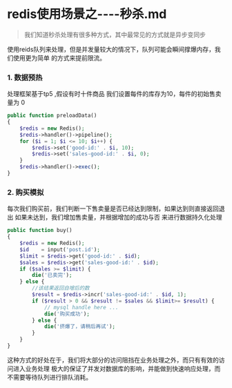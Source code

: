 # redis使用场景之----秒杀.md

> 我们知道秒杀处理有很多种方式，其中最常见的方式就是异步变同步

使用reids队列来处理，但是并发量较大的情况下，队列可能会瞬间撑爆内存，我们使用更为简单
的方式来提前限流。


### 1. 数据预热

处理框架基于tp5 ,假设有时十件商品
我们设置每件的库存为10，每件的初始售卖量为 0 

```php
public function preloadData()
{
    $redis = new Redis();
    $redis->handler()->pipeline();
    for ($i = 1; $i <= 10; $i++) {
        $redis->set('good-id:' . $i, 10);
        $redis->set('sales-good-id:' . $i, 0);
    }
    $redis->handler()->exec();
}
````

### 2. 购买模拟

每次我们购买前，我们判断一下售卖量是否已经达到限制，如果达到则直接返回退出
如果未达到，我们增加售卖量，并根据增加的成功与否 来进行数据持久化处理

```php
public function buy()
{
    $redis = new Redis();
    $id    = input('post.id');
    $limit = $redis->get('good-id:' . $id);
    $sales = $redis->get('sales-good-id:' . $id);
    if ($sales >= $limit) {
        die('已卖完');
    } else {
        //该结果返回自增后的数
        $result = $redis->incr('sales-good-id:' . $id, 1);
        if ($result > 0 && $result != $sales && $limit>= $result) {
            // mysql handle here ...
            die('购买成功');
        } else {
            die('挤爆了，请稍后再试');
        }
    }
}
```

这种方式的好处在于，我们将大部分的访问阻挡在业务处理之外，而只有有效的访问进入业务处理
极大的保证了并发对数据库的影响，并能做到快速响应处理，而不需要等待队列进行排队消耗。


